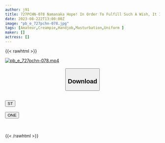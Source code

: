 ```yaml
---
author: j91
title: 727PCHN-078 Namanaka Hope! In Order To Fulfill Such A Wish, It Is Vaginal Cum Shot Twice!
date: 2023-08-222T13:00:00Z
image: "pb_e_727pchn-078.jpg"
tags: [Amateur,Creampie,Handjob,Masturbation,Uniform ]
maker: []
actress: []
---
```



{{< rawhtml >}}

<div class="video" data-videoid="YDbXx4o7dAtvvpz">
    <a href="javascript:;">
        <img src="https://my.j91.asia/posts/pb_e_727pchn-078/pb_e_727pchn-078.jpg" width="WIDTH" height="HEIGHT" alt="pb_e_727pchn-078.mp4" loading="lazy">
    </a>
</div>

<script type="text/javascript" src="https://j91.asia/asset/on-demand-st.js"></script>

<br>
  <link rel="stylesheet" href="https://j91.asia/asset/bs5.css">
  
  <center>
  <button class="btn btn-primary" type="button" data-bs-toggle="collapse" data-bs-target=".multi-collapse" aria-expanded="false" aria-controls="multiCollapseExample1 multiCollapseExample2"><h2>Download</h2></button></center>
</p>
<div class="row">
  <div class="col">
    <div class="collapse multi-collapse" id="multiCollapseExample1">
      <div class="card card-body">
	      	      <br>
<div class="buttons">  
<a href="https://streamtape.to/v/YDbXx4o7dAtvvpz"><button class="btn-hover color-3"><i class="fa fa-download"></i> ST</button></a></div>
    </div>
  </div>
</div>
  <div class="col">
    <div class="collapse multi-collapse" id="multiCollapseExample2">
      <div class="card card-body">
	      <br>
<div class="buttons">
    <a href="https://oneupload.to/zfdxamia46se"><button class="btn-hover color-9"><i class="fa fa-download"></i> ONE</button></a></div>
<br><br>
      </div>
    </div>
  </div>
</div>

{{< /rawhtml >}}
